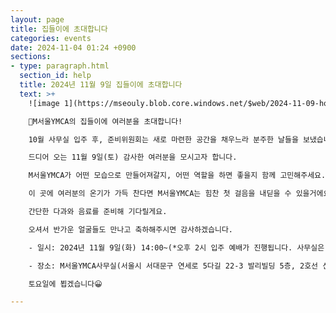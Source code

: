 ```yaml
---
layout: page
title: 집들이에 초대합니다
categories: events
date: 2024-11-04 01:24 +0900
sections:
- type: paragraph.html
  section_id: help
  title: 2024년 11월 9일 집들이에 초대합니다
  text: >+
    ![image 1](https://mseouly.blob.core.windows.net/$web/2024-11-09-housewarming.png)

    💌M서울YMCA의 집들이에 여러분을 초대합니다!

    10월 사무실 입주 후, 준비위원회는 새로 마련한 공간을 채우느라 분주한 날들을 보냈습니다. 

    드디어 오는 11월 9일(토) 감사한 여러분을 모시고자 합니다. 

    M서울YMCA가 어떤 모습으로 만들어져갈지, 어떤 역할을 하면 좋을지 함께 고민해주세요. 

    이 곳에 여러분의 온기가 가득 찬다면 M서울YMCA는 힘찬 첫 걸음을 내딛을 수 있을거에요! 

    간단한 다과와 음료를 준비해 기다릴게요.

    오셔서 반가운 얼굴들도 만나고 축하해주시면 감사하겠습니다. 

    - 일시: 2024년 11월 9일(화) 14:00~(*오후 2시 입주 예배가 진행됩니다. 사무실은 오후 6시까지 열려있어요. 편한 시간에 들려주세요!)

    - 장소: M서울YMCA사무실(서울시 서대문구 연세로 5다길 22-3 발리빌딩 5층, 2호선 신촌역 1번출구에서 약 250m)

    토요일에 뵙겠습니다😀

---
```








